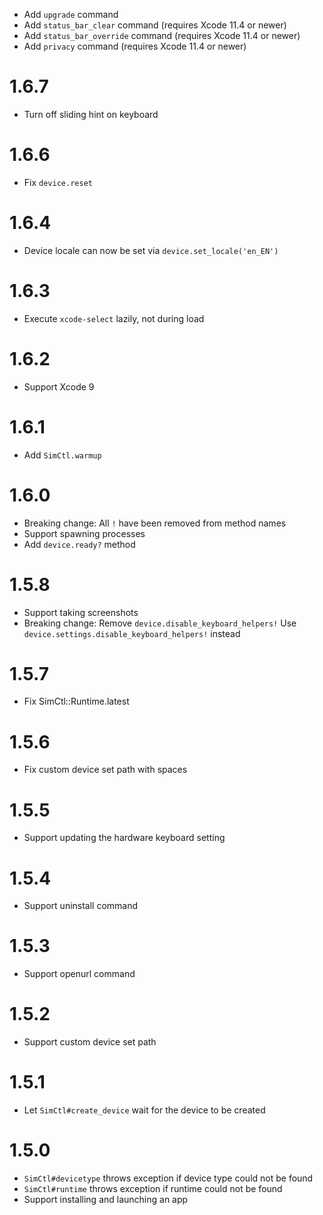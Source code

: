 * Add `upgrade` command
* Add `status_bar_clear` command (requires Xcode 11.4 or newer)
* Add `status_bar_override` command (requires Xcode 11.4 or newer)
* Add `privacy` command (requires Xcode 11.4 or newer)

# 1.6.7

* Turn off sliding hint on keyboard

# 1.6.6

* Fix `device.reset`

# 1.6.4

* Device locale can now be set via `device.set_locale('en_EN')`

# 1.6.3

* Execute `xcode-select` lazily, not during load

# 1.6.2

* Support Xcode 9

# 1.6.1

* Add `SimCtl.warmup`

# 1.6.0

* Breaking change: All `!` have been removed from method names
* Support spawning processes
* Add `device.ready?` method

# 1.5.8

* Support taking screenshots
* Breaking change: Remove `device.disable_keyboard_helpers!`
  Use `device.settings.disable_keyboard_helpers!` instead

# 1.5.7

* Fix SimCtl::Runtime.latest

# 1.5.6

* Fix custom device set path with spaces

# 1.5.5

* Support updating the hardware keyboard setting

# 1.5.4

* Support uninstall command

# 1.5.3

* Support openurl command

# 1.5.2

* Support custom device set path

# 1.5.1

* Let `SimCtl#create_device` wait for the device to be created

# 1.5.0

* `SimCtl#devicetype` throws exception if device type could not be found
* `SimCtl#runtime` throws exception if runtime could not be found
* Support installing and launching an app
